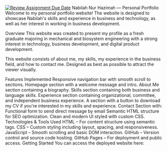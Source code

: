 [![Review Assignment Due Date](https://classroom.github.com/assets/deadline-readme-button-22041afd0340ce965d47ae6ef1cefeee28c7c493a6346c4f15d667ab976d596c.svg)](https://classroom.github.com/a/akoVEwkh)
Nabilah Nur Hazimah — Personal Portfolio
Welcome to my personal portfolio website! The website is designed to showcase Nabilah's skills and experience in business and technology, as well as her interest in working in business development.

Overview
This website was created to present my profile as a fresh graduate majoring in mechanical and biosystem engineering with a strong interest in technology, business development, and digital product development.

This website consists of about me, my skills, my experience in the business field, and how to contact me. Designed as best as possible to attract the viewer visually.

Features Implemented
Responsive navigation bar with smooth scroll to sections.
Homepage section with a welcome message and intro.
About Me section containing a biography.
Skills section containing both business and language skills.
Experience section containing organizational, committee, and independent business experience.
A section with a button to download my CV if you're interested in my skills and experience.
Contact Section with:
Functional form to send direct message by email
Semantic HTML structure for SEO optimization.
Clean and modern UI styled with custom CSS.
Technologies & Tools Used
HTML – For content structure using semantic tags.
CSS – Custom styling including layout, spacing, and responsiveness.
JavaScript – Smooth scrolling and basic DOM interaction.
GitHub – Version control and source code hosting.
GitHub Pages – For deployment and public access.
Getting Started
You can access the deployed website here:

